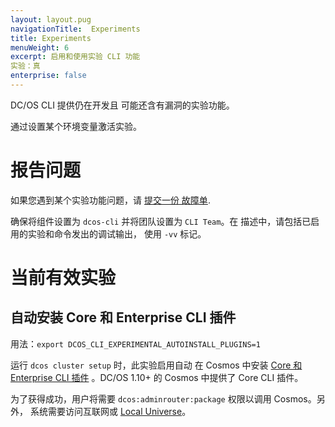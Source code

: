 ```yaml
---
layout: layout.pug
navigationTitle:  Experiments
title: Experiments
menuWeight: 6
excerpt: 启用和使用实验 CLI 功能
实验：真
enterprise: false
---
```


DC/OS CLI 提供仍在开发且
可能还含有漏洞的实验功能。

通过设置某个环境变量激活实验。

# 报告问题 


如果您遇到某个实验功能问题，请 [提交一份
故障单](https://jira.mesosphere.com/secure/CreateIssueDetails!init.jspa?pid=14105&issuetype=1&priority=3&customfield_12300=114&components=19801&description=Describe%20the%20issue%3A%0A%0AExperiments%20being%20used%3A%0A%0AReproduction%20steps%3A%0A%0AOutput%20when%20run%20with%20%60dcos%20-vv%60%3A%0A%0AOutput%20of%20%60dcos%20--version%60%3A
).

确保将组件设置为 `dcos-cli` 并将团队设置为 `CLI Team`。在
描述中，请包括已启用的实验和命令发出的调试输出，
使用 `-vv` 标记。

# 当前有效实验 #

## 自动安装 Core 和 Enterprise CLI 插件 ##

用法：`export DCOS_CLI_EXPERIMENTAL_AUTOINSTALL_PLUGINS=1`

运行 `dcos cluster setup` 时，此实验启用自动
在 Cosmos 中安装 [Core 和 Enterprise CLI 插件](/dcos/cn/1.12/cli/plugins/)
。DC/OS 1.10+ 的 Cosmos 中提供了 Core CLI 插件。

为了获得成功，用户将需要
`dcos:adminrouter:package` 权限以调用 Cosmos。另外，
系统需要访问互联网或 [Local Universe](/dcos/cn/1.12/administering-clusters/deploying-a-local-dcos-universe/)。
